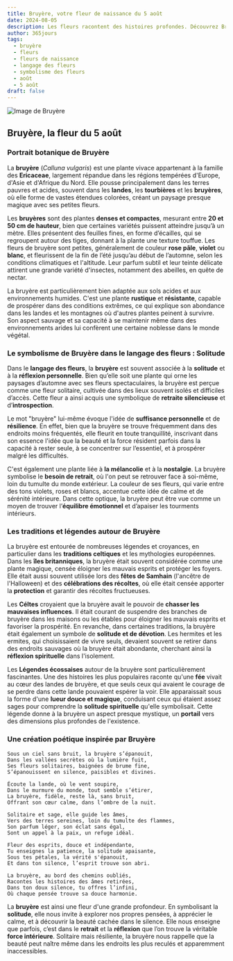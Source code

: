 ```yaml
---
title: Bruyère, votre fleur de naissance du 5 août
date: 2024-08-05
description: Les fleurs racontent des histoires profondes. Découvrez Bruyère, votre fleur de naissance du 5 août, ses symboles et récits fascinants. Plongez dans sa signification et son langage unique dans l'art floral.
author: 365jours
tags:
  - bruyère
  - fleurs
  - fleurs de naissance
  - langage des fleurs
  - symbolisme des fleurs
  - août
  - 5 août
draft: false
---
```



![Image de Bruyère](https://cdn.pixabay.com/photo/2016/11/30/05/29/erika-1871921_640.jpg#center)


## Bruyère, la fleur du 5 août

### Portrait botanique de Bruyère

La **bruyère** (_Calluna vulgaris_) est une plante vivace appartenant à la famille des **Ericaceae**, largement répandue dans les régions tempérées d'Europe, d'Asie et d'Afrique du Nord. Elle pousse principalement dans les terres pauvres et acides, souvent dans les **landes**, les **tourbières** et les **bruyères**, où elle forme de vastes étendues colorées, créant un paysage presque magique avec ses petites fleurs.

Les **bruyères** sont des plantes **denses et compactes**, mesurant entre **20 et 50 cm de hauteur**, bien que certaines variétés puissent atteindre jusqu’à un mètre. Elles présentent des feuilles fines, en forme d’écailles, qui se regroupent autour des tiges, donnant à la plante une texture touffue. Les fleurs de bruyère sont petites, généralement de couleur **rose pâle**, **violet** ou **blanc**, et fleurissent de la fin de l’été jusqu’au début de l’automne, selon les conditions climatiques et l'altitude. Leur parfum subtil et leur teinte délicate attirent une grande variété d'insectes, notamment des abeilles, en quête de nectar.

La bruyère est particulièrement bien adaptée aux sols acides et aux environnements humides. C'est une plante **rustique** et **résistante**, capable de prospérer dans des conditions extrêmes, ce qui explique son abondance dans les landes et les montagnes où d'autres plantes peinent à survivre. Son aspect sauvage et sa capacité à se maintenir même dans des environnements arides lui confèrent une certaine noblesse dans le monde végétal.

### Le symbolisme de Bruyère dans le langage des fleurs : Solitude

Dans le **langage des fleurs**, la **bruyère** est souvent associée à la **solitude** et à la **réflexion personnelle**. Bien qu’elle soit une plante qui orne les paysages d’automne avec ses fleurs spectaculaires, la bruyère est perçue comme une fleur solitaire, cultivée dans des lieux souvent isolés et difficiles d’accès. Cette fleur a ainsi acquis une symbolique de **retraite silencieuse** et d’**introspection**.

Le mot "bruyère" lui-même évoque l'idée de **suffisance personnelle** et de **résilience**. En effet, bien que la bruyère se trouve fréquemment dans des endroits moins fréquentés, elle fleurit en toute tranquillité, inscrivant dans son essence l'idée que la beauté et la force résident parfois dans la capacité à rester seule, à se concentrer sur l’essentiel, et à prospérer malgré les difficultés.

C'est également une plante liée à **la mélancolie** et à la **nostalgie**. La bruyère symbolise le **besoin de retrait**, où l'on peut se retrouver face à soi-même, loin du tumulte du monde extérieur. La couleur de ses fleurs, qui varie entre des tons violets, roses et blancs, accentue cette idée de calme et de sérénité intérieure. Dans cette optique, la bruyère peut être vue comme un moyen de trouver l’**équilibre émotionnel** et d’apaiser les tourments intérieurs.

### Les traditions et légendes autour de Bruyère

La bruyère est entourée de nombreuses légendes et croyances, en particulier dans les **traditions celtiques** et les mythologies européennes. Dans les **îles britanniques**, la bruyère était souvent considérée comme une plante magique, censée éloigner les mauvais esprits et protéger les foyers. Elle était aussi souvent utilisée lors des **fêtes de Samhain** (l'ancêtre de l'Halloween) et des **célébrations des récoltes**, où elle était censée apporter la **protection** et garantir des récoltes fructueuses.

Les **Céltes** croyaient que la bruyère avait le pouvoir de **chasser les mauvaises influences**. Il était courant de suspendre des branches de bruyère dans les maisons ou les étables pour éloigner les mauvais esprits et favoriser la prospérité. En revanche, dans certaines traditions, la bruyère était également un symbole de **solitude et de dévotion**. Les hermites et les ermites, qui choisissaient de vivre seuls, devaient souvent se retirer dans des endroits sauvages où la bruyère était abondante, cherchant ainsi la **réflexion spirituelle** dans l'isolement.

Les **Légendes écossaises** autour de la bruyère sont particulièrement fascinantes. Une des histoires les plus populaires raconte qu'une **fée** vivait au cœur des landes de bruyère, et que seuls ceux qui avaient le courage de se perdre dans cette lande pouvaient espérer la voir. Elle apparaissait sous la forme d'une **lueur douce et magique**, conduisant ceux qui étaient assez sages pour comprendre la **solitude spirituelle** qu'elle symbolisait. Cette légende donne à la bruyère un aspect presque mystique, un **portail** vers des dimensions plus profondes de l'existence.

### Une création poétique inspirée par Bruyère

```
Sous un ciel sans bruit, la bruyère s’épanouit,
Dans les vallées secrètes où la lumière fuit,
Ses fleurs solitaires, baignées de brume fine,
S’épanouissent en silence, paisibles et divines.

Écoute la lande, où le vent soupire,
Dans le murmure du monde, tout semble s’étirer,
La bruyère, fidèle, reste là, sans bruit,
Offrant son cœur calme, dans l’ombre de la nuit.

Solitaire et sage, elle guide les âmes,
Vers des terres sereines, loin du tumulte des flammes,
Son parfum léger, son éclat sans égal,
Sont un appel à la paix, un refuge idéal.

Fleur des esprits, douce et indépendante,
Tu enseignes la patience, la solitude apaisante,
Sous tes pétales, la vérité s'épanouit,
Et dans ton silence, l’esprit trouve son abri.

La bruyère, au bord des chemins oubliés,
Racontes les histoires des âmes retirées,
Dans ton doux silence, tu offres l’infini,
Où chaque pensée trouve sa douce harmonie.
```

La **bruyère** est ainsi une fleur d'une grande profondeur. En symbolisant la **solitude**, elle nous invite à explorer nos propres pensées, à apprécier le calme, et à découvrir la beauté cachée dans le silence. Elle nous enseigne que parfois, c’est dans le **retrait** et la **réflexion** que l’on trouve la véritable **force intérieure**. Solitaire mais résiliente, la bruyère nous rappelle que la beauté peut naître même dans les endroits les plus reculés et apparemment inaccessibles.



